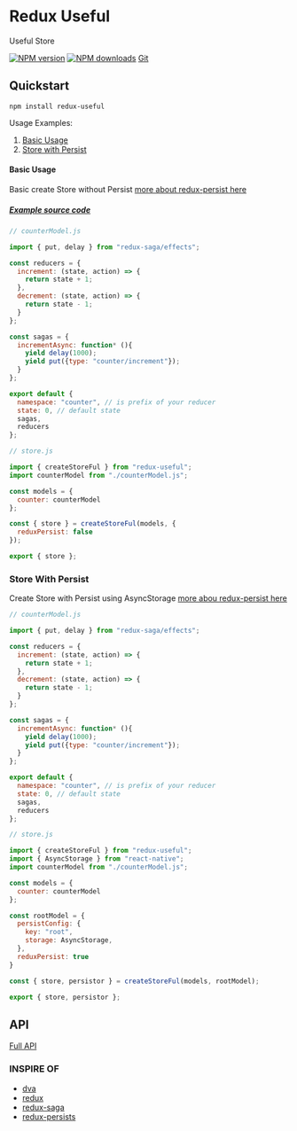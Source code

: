 # Redux Useful

Useful Store

[![NPM version](https://img.shields.io/npm/v/redux-useful.svg?style=flat)](https://www.npmjs.com/package/redux-useful)
[![NPM downloads](http://img.shields.io/npm/dm/redux-useful.svg?style=flat)](https://www.npmjs.com/package/redux-useful)
[Git](https://github.com/barrydevp/redux-useful)

## Quickstart
`npm install redux-useful`

Usage Examples:
1. [Basic Usage](#basic-usage)
2. [Store with Persist](#store-with-persist)

#### Basic Usage
Basic create Store without Persist [more about redux-persist here](https://github.com/rt2zz/redux-persist)

##### [Example source code](https://github.com/barrydevp/redux-useful-beginner-tutorial)

```js
// counterModel.js

import { put, delay } from "redux-saga/effects";

const reducers = {
  increment: (state, action) => {
    return state + 1;
  },
  decrement: (state, action) => {
    return state - 1;
  }
};

const sagas = {
  incrementAsync: function* (){
    yield delay(1000);
    yield put({type: "counter/increment"});
  }
};

export default {
  namespace: "counter", // is prefix of your reducer
  state: 0, // default state
  sagas,
  reducers
};

```

```js
// store.js

import { createStoreFul } from "redux-useful";
import counterModel from "./counterModel.js";

const models = {
  counter: counterModel
};

const { store } = createStoreFul(models, {
  reduxPersist: false
});

export { store };

```

### Store With Persist
Create Store with Persist using AsyncStorage [more abou redux-persist here](https://github.com/rt2zz/redux-persist)

```js
// counterModel.js

import { put, delay } from "redux-saga/effects";

const reducers = {
  increment: (state, action) => {
    return state + 1;
  },
  decrement: (state, action) => {
    return state - 1;
  }
};

const sagas = {
  incrementAsync: function* (){
    yield delay(1000);
    yield put({type: "counter/increment"});
  }
};

export default {
  namespace: "counter", // is prefix of your reducer
  state: 0, // default state
  sagas,
  reducers
};

```

```js
// store.js

import { createStoreFul } from "redux-useful";
import { AsyncStorage } from "react-native";
import counterModel from "./counterModel.js";

const models = {
  counter: counterModel
};

const rootModel = {
  persistConfig: {
    key: "root",
    storage: AsyncStorage,
  },
  reduxPersist: true
}

const { store, persistor } = createStoreFul(models, rootModel);

export { store, persistor };

```

## API
[Full API](#)

### INSPIRE OF

* [dva](https://github.com/dvajs/dva/)
* [redux](https://redux.js.org/)
* [redux-saga](https://redux-saga.js.org/)
* [redux-persists](https://github.com/rt2zz/redux-persist/)